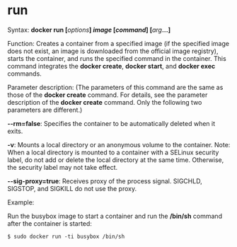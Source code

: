 # run<a name="EN-US_TOPIC_0184808254"></a>

Syntax:  **docker run \[**_options_**\] **_image_ **\[**_command_**\] \[**_arg_**...\]**

Function: Creates a container from a specified image \(if the specified image does not exist, an image is downloaded from the official image registry\), starts the container, and runs the specified command in the container. This command integrates the  **docker create**,  **docker start**, and  **docker exec**  commands.

Parameter description: \(The parameters of this command are the same as those of the  **docker create**  command. For details, see the parameter description of the  **docker create**  command. Only the following two parameters are different.\)

**--rm=false**: Specifies the container to be automatically deleted when it exits.

**-v**: Mounts a local directory or an anonymous volume to the container. Note: When a local directory is mounted to a container with a SELinux security label, do not add or delete the local directory at the same time. Otherwise, the security label may not take effect.

**--sig-proxy=true**: Receives proxy of the process signal. SIGCHLD, SIGSTOP, and SIGKILL do not use the proxy.

Example:

Run the busybox image to start a container and run the  **/bin/sh**  command after the container is started:

```
$ sudo docker run -ti busybox /bin/sh
```


